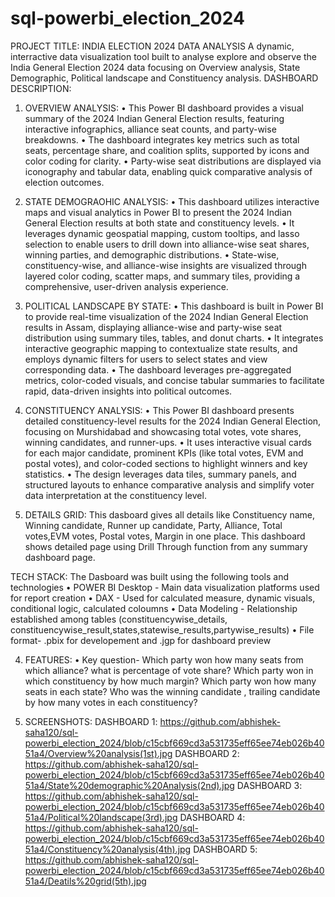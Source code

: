 # sql-powerbi_election_2024
PROJECT TITLE: INDIA ELECTION 2024 DATA ANALYSIS
A dynamic, interractive data visualization tool built to analyse explore and observe the India General Election 2024 data focusing on Overview analysis, State Demographic, Political landscape and Constituency analysis.
DASHBOARD DESCRIPTION:
 1. OVERVIEW ANALYSIS: 
  •  This Power BI dashboard provides a visual summary of the 2024 Indian General Election results, featuring interactive infographics, alliance seat counts, and party-wise breakdowns.
	•	The dashboard integrates key metrics such as total seats, percentage share, and coalition splits, supported by icons and color coding for clarity.
	•	Party-wise seat distributions are displayed via iconography and tabular data, enabling quick comparative analysis of election outcomes.
 
 2. STATE DEMOGRAOHIC ANALYSIS: 
 •	This dashboard utilizes interactive maps and visual analytics in Power BI to present the 2024 Indian General Election results at both state and constituency levels.
	•	It leverages dynamic geospatial mapping, custom tooltips, and lasso selection to enable users to drill down into alliance-wise seat shares, winning parties, and demographic distributions.
	•	State-wise, constituency-wise, and alliance-wise insights are visualized through layered color coding, scatter maps, and summary tiles, providing a comprehensive, user-driven analysis experience.
 
 3. POLITICAL LANDSCAPE BY STATE:
 •	This dashboard is built in Power BI to provide real-time visualization of the 2024 Indian General Election results in Assam, displaying alliance-wise and party-wise seat distribution using summary tiles, tables, and donut charts.
	•	It integrates interactive geographic mapping to contextualize state results, and employs dynamic filters for users to select states and view corresponding data.
	•	The dashboard leverages pre-aggregated metrics, color-coded visuals, and concise tabular summaries to facilitate rapid, data-driven insights into political outcomes.
 4. CONSTITUENCY ANALYSIS:
 •	This Power BI dashboard presents detailed constituency-level results for the 2024 Indian General Election, focusing on Murshidabad and showcasing total votes, vote shares, winning candidates, and runner-ups.
	•	It uses interactive visual cards for each major candidate, prominent KPIs (like total votes, EVM and postal votes), and color-coded sections to highlight winners and key statistics.
	•	The design leverages data tiles, summary panels, and structured layouts to enhance comparative analysis and simplify voter data interpretation at the constituency level.
 5. DETAILS GRID:
  This dasboard gives all details like Constituency name, Winning candidate, Runner up candidate, Party, Alliance, Total votes,EVM votes, Postal votes, Margin in one place. This dashboard shows detailed page using Drill Through function from any summary dashboard page.

TECH STACK:
The Dasboard was built using the following tools and technologies
•  POWER BI Desktop - Main data visualization platforms used for report creation
• DAX - Used for calculated measure, dynamic visuals, conditional logic, calculated coloumns
• Data Modeling - Relationship established among tables (constituencywise_details, constituencywise_result,states,statewise_results,partywise_results)
• File format- .pbix for developement and .jgp for dashboard preview

4. FEATURES:
• Key question-
Which party won how many seats from which alliance?
what is percentage of vote share?
Which party won in which constituency by how much margin?
Which party won how many seats in each state?
Who was the winning candidate , trailing candidate by how many votes in each constituency?

5. SCREENSHOTS:
 DASHBOARD 1: https://github.com/abhishek-saha120/sql-powerbi_election_2024/blob/c15cbf669cd3a531735eff65ee74eb026b4051a4/Overview%20analysis(1st).jpg
 DASHBOARD 2: https://github.com/abhishek-saha120/sql-powerbi_election_2024/blob/c15cbf669cd3a531735eff65ee74eb026b4051a4/State%20demographic%20Analysis(2nd).jpg
 DASHBOARD 3: https://github.com/abhishek-saha120/sql-powerbi_election_2024/blob/c15cbf669cd3a531735eff65ee74eb026b4051a4/Political%20landscape(3rd).jpg
 DASHBOARD 4: https://github.com/abhishek-saha120/sql-powerbi_election_2024/blob/c15cbf669cd3a531735eff65ee74eb026b4051a4/Constituency%20analysis(4th).jpg
 DASHBOARD 5: https://github.com/abhishek-saha120/sql-powerbi_election_2024/blob/c15cbf669cd3a531735eff65ee74eb026b4051a4/Deatils%20grid(5th).jpg
   
